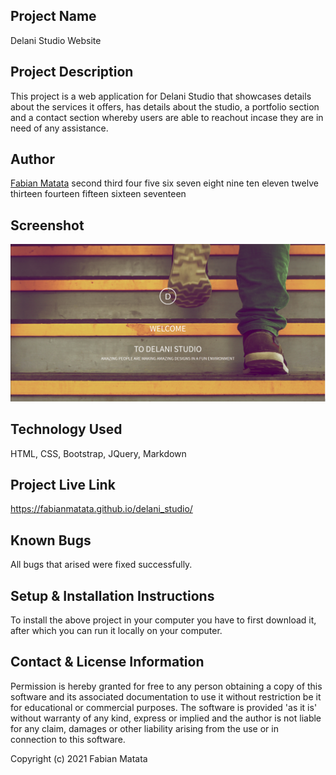 ## Project Name
Delani Studio Website
## Project Description
This project is a web application for Delani Studio that showcases details about the services it offers, has details about the studio, a portfolio section and a contact section whereby users are able to reachout incase they are in need of any assistance.
## Author 
[Fabian Matata](https://github.com/FabianMatata)
second third four five six seven eight nine ten eleven twelve thirteen fourteen fifteen sixteen seventeen
## Screenshot
![](./delanii.png)
## Technology Used 
HTML, CSS, Bootstrap, JQuery, Markdown
## Project Live Link
https://fabianmatata.github.io/delani_studio/
## Known Bugs
All bugs that arised were fixed successfully.
## Setup & Installation Instructions
To install the above project in your computer you have to first download it, after which you can run it locally on your computer.
## Contact & License Information
Permission is hereby granted for free to any person obtaining a copy of this software and its associated documentation to use it without restriction be it for educational or commercial purposes. The software is provided 'as it is' without warranty of any kind, express or implied and the author is not liable for any claim, damages or other liability arising from the use or in connection to this software.

Copyright (c) 2021 Fabian Matata
